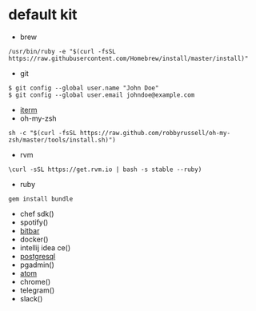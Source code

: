 # default kit
- brew
```
/usr/bin/ruby -e "$(curl -fsSL https://raw.githubusercontent.com/Homebrew/install/master/install)"
```
- git
```
$ git config --global user.name "John Doe"
$ git config --global user.email johndoe@example.com
```
- [iterm](https://iterm2.com/downloads/stable/latest)
- oh-my-zsh
```
sh -c "$(curl -fsSL https://raw.github.com/robbyrussell/oh-my-zsh/master/tools/install.sh)")
```
- rvm
```
\curl -sSL https://get.rvm.io | bash -s stable --ruby)
```
- ruby
```
gem install bundle
```
- chef sdk()
- spotify()
- [bitbar](https://github.com/matryer/bitbar/releases/latest)
- docker()
- intellij idea ce()
- [postgresql](http://postgresapp.com/)
- pgadmin()
- [atom](https://atom.io/download/mac)
- chrome()
- telegram()
- slack()
